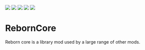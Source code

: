 [![](http://cf.way2muchnoise.eu/full_237903_downloads.svg)](https://minecraft.curseforge.com/projects/reborncore)  [![](http://cf.way2muchnoise.eu/packs/237903.svg)](https://minecraft.curseforge.com/projects/reborncore) [![](http://cf.way2muchnoise.eu/mods/237903.svg)](https://minecraft.curseforge.com/projects/reborncore) [![](http://cf.way2muchnoise.eu/versions/237903.svg)](https://minecraft.curseforge.com/projects/reborncore) [![](https://img.shields.io/badge/Discord-TeamReborn-738bd7.svg)](https://discord.gg/0tCDWb77cvetwm0e)

# RebornCore
Reborn core is a library mod used by a large range of other mods.
